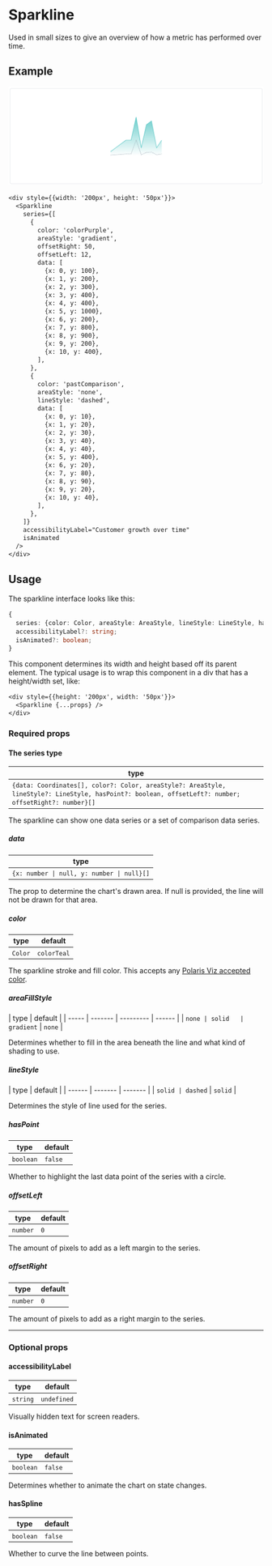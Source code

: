 # Sparkline

Used in small sizes to give an overview of how a metric has performed over time.

## Example

<img src="sparkline.png" alt="Sparkline example image" />

```tsx
<div style={{width: '200px', height: '50px'}}>
  <Sparkline
    series={[
      {
        color: 'colorPurple',
        areaStyle: 'gradient',
        offsetRight: 50,
        offsetLeft: 12,
        data: [
          {x: 0, y: 100},
          {x: 1, y: 200},
          {x: 2, y: 300},
          {x: 3, y: 400},
          {x: 4, y: 400},
          {x: 5, y: 1000},
          {x: 6, y: 200},
          {x: 7, y: 800},
          {x: 8, y: 900},
          {x: 9, y: 200},
          {x: 10, y: 400},
        ],
      },
      {
        color: 'pastComparison',
        areaStyle: 'none',
        lineStyle: 'dashed',
        data: [
          {x: 0, y: 10},
          {x: 1, y: 20},
          {x: 2, y: 30},
          {x: 3, y: 40},
          {x: 4, y: 40},
          {x: 5, y: 400},
          {x: 6, y: 20},
          {x: 7, y: 80},
          {x: 8, y: 90},
          {x: 9, y: 20},
          {x: 10, y: 40},
        ],
      },
    ]}
    accessibilityLabel="Customer growth over time"
    isAnimated
  />
</div>
```

## Usage

The sparkline interface looks like this:

```typescript
{
  series: {color: Color, areaStyle: AreaStyle, lineStyle: LineStyle, hasPoint: boolean, data: Coordinates[]}[];
  accessibilityLabel?: string;
  isAnimated?: boolean;
}
```

This component determines its width and height based off its parent element. The typical usage is to wrap this component in a div that has a height/width set, like:

```tsx
<div style={{height: '200px', width: '50px'}}>
  <Sparkline {...props} />
</div>
```

### Required props

#### The series type

| type                                                                                                                                                  |
| ----------------------------------------------------------------------------------------------------------------------------------------------------- |
| `{data: Coordinates[], color?: Color, areaStyle?: AreaStyle, lineStyle?: LineStyle, hasPoint?: boolean, offsetLeft?: number; offsetRight?: number}[]` |

The sparkline can show one data series or a set of comparison data series.

##### data

| type                                       |
| ------------------------------------------ |
| `{x: number \| null, y: number \| null}[]` |

The prop to determine the chart's drawn area. If null is provided, the line will not be drawn for that area.

##### color

| type    | default     |
| ------- | ----------- |
| `Color` | `colorTeal` |

The sparkline stroke and fill color. This accepts any [Polaris Viz accepted color](/documentation/Polaris-Viz-colors.md).

##### areaFillStyle

| type  | default |
| ----- | ------- | --------- | ------ |
| `none | solid   | gradient` | `none` |

Determines whether to fill in the area beneath the line and what kind of shading to use.

##### lineStyle

| type   | default |
| ------ | ------- | ------- |
| `solid | dashed` | `solid` |

Determines the style of line used for the series.

##### hasPoint

| type      | default |
| --------- | ------- |
| `boolean` | `false` |

Whether to highlight the last data point of the series with a circle.

##### offsetLeft

| type     | default |
| -------- | ------- |
| `number` | `0`     |

The amount of pixels to add as a left margin to the series.

##### offsetRight

| type     | default |
| -------- | ------- |
| `number` | `0`     |

The amount of pixels to add as a right margin to the series.

---

### Optional props

#### accessibilityLabel

| type     | default     |
| -------- | ----------- |
| `string` | `undefined` |

Visually hidden text for screen readers.

#### isAnimated

| type      | default |
| --------- | ------- |
| `boolean` | `false` |

Determines whether to animate the chart on state changes.

#### hasSpline

| type      | default |
| --------- | ------- |
| `boolean` | `false` |

Whether to curve the line between points.
